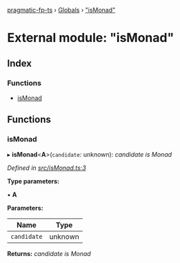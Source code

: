 [pragmatic-fp-ts](../README.md) › [Globals](../globals.md) › ["isMonad"](_ismonad_.md)

# External module: "isMonad"

## Index

### Functions

* [isMonad](_ismonad_.md#ismonad)

## Functions

###  isMonad

▸ **isMonad**<**A**>(`candidate`: unknown): *candidate is Monad<A>*

*Defined in [src/isMonad.ts:3](https://github.com/hermann-p/pragmatic-fp-ts/blob/87551e7/src/isMonad.ts#L3)*

**Type parameters:**

▪ **A**

**Parameters:**

Name | Type |
------ | ------ |
`candidate` | unknown |

**Returns:** *candidate is Monad<A>*
